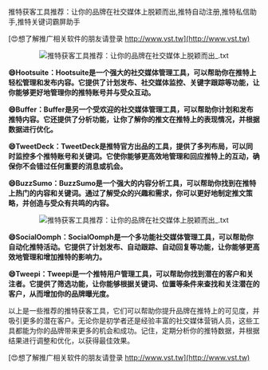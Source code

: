 推特获客工具推荐：让你的品牌在社交媒体上脱颖而出,推特自动注册,推特私信助手,推特关键词霸屏助手

[😍想了解推广相关软件的朋友请登录 http://www.vst.tw](http://www.vst.tw)

 <center><img src="https://vst.tw/MP4/tuiguang/png/8.png" alt="推特获客工具推荐：让你的品牌在社交媒体上脱颖而出_.txt"></center>

**😄Hootsuite：Hootsuite是一个强大的社交媒体管理工具，可以帮助你在推特上轻松管理和发布内容。它提供了计划发布、社交媒体监控、关键字跟踪等功能，让你能够更好地管理你的推特账号并与受众互动。**

**😄Buffer：Buffer是另一个受欢迎的社交媒体管理工具，可以帮助你计划和发布推特内容。它还提供了分析功能，让你了解你的推文在推特上的表现情况，并根据数据进行优化。**

**😄TweetDeck：TweetDeck是推特官方出品的工具，提供了多列布局，可以同时监控多个推特账号和关键词。它使你能够更高效地管理和回应推特上的互动，确保你不会错过任何重要的消息或机会。**

**😄BuzzSumo：BuzzSumo是一个强大的内容分析工具，可以帮助你找到在推特上热门的内容和关键词。通过了解受众的兴趣和需求，你可以更好地制定推文策略，并创造与受众有共鸣的内容。**

 <center><img src="https://vst.tw/MP4/tuiguang/png/2.png" alt="推特获客工具推荐：让你的品牌在社交媒体上脱颖而出_.txt"></center>

**😄SocialOomph：SocialOomph是一个多功能社交媒体管理工具，可以帮助你自动化推特活动。它提供了计划发布、自动跟踪、自动回复等功能，让你能够更高效地管理和增加推特的影响力。**

**😄Tweepi：Tweepi是一个推特用户管理工具，可以帮助你找到潜在的客户和关注者。它提供了筛选功能，让你能够根据关键词、位置等条件来查找和关注潜在的客户，从而增加你的品牌曝光度。**

以上是一些推荐的推特获客工具，它们可以帮助你提升品牌在推特上的可见度，并吸引更多的潜在客户。无论你是初学者还是经验丰富的社交媒体营销人员，这些工具都能为你的品牌带来更多的机会和成功。记住，定期分析你的推特数据，并根据结果进行调整和优化，以获得最佳效果。

[😍想了解推广相关软件的朋友请登录 http://www.vst.tw](http://www.vst.tw)



